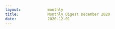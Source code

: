```yaml
---
layout:            monthly
title:             Monthly Digest December 2020
date:              2020-12-01
---
```

